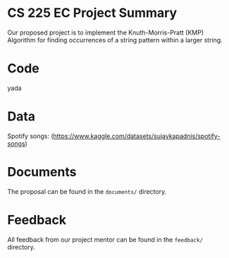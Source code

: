 # CS 225 EC Project Summary
Our proposed project is to implement the Knuth-Morris-Pratt (KMP) Algorithm for finding occurrences of a string pattern within a larger string.

# Code
yada

# Data 
Spotify songs: (https://www.kaggle.com/datasets/sujaykapadnis/spotify-songs)

# Documents
The proposal can be found in the `documents/` directory.

# Feedback
All feedback from our project mentor can be found in the `feedback/` directory.
